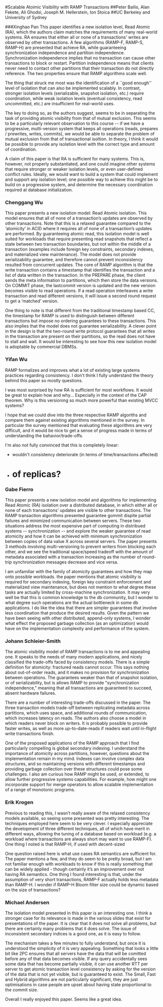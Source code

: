 #Scalable Atoimic Visibility with RAMP Transactions
##Peter Bailis, Alan Fekete, Ali Ghodsi, Joseph M. Hellerstein, Ion Stoica
##UC Berkeley and University of Sydney

###Xinghao Pan
This paper identifies a new isolation level, Read Atomic (RA), which the authors claim matches the requirements of many real-world systems.
RA ensures that either all or none of a transactions' writes are observed by other transactions.
A few algorithms (RAMP-F, RAMP-S, RAMP-H) are presented that achieve RA, while guaranteeing synchronization independence and partition independence.
Synchronization independence implies that no transaction can cause other transactions to block or restart.
Partition independence means that clients never need to contact other partitions that their transaction do not directly reference.
The two properties ensure that RAMP algorithms scale well.

The thing that struck me most was the identification of a ``good enough'' level of isolation that can also be implemented scalably.
In contrast, stronger isolation levels (serializable, snapshot isolation, etc.) require coordination, while weak isolation levels (eventual consistency, read uncommitted, etc.) are insufficient for real-world uses.

The key to doing so, as the authors suggest, seems to be in separating the task of providing atomic visibility from that of mutual exclusion.
This seems to be a particularly relevant observation to this course -- if we have a progressive, multi-version system that keeps all operations (reads, prepares / prewrites, writes, commits), we would be able to separate the problem of mutual exclusion from that of transactional isoltion.
In theory, I think it would be possible to provide any isolation level with the correct type and amount of coordination.

A claim of this paper is that RA is sufficient for many systems.
This is, however, not properly substantiated, and one could imagine other systems that require stronger or weaker isolation levels, or even user-defined conflict rules.
Ideally, we would want to build a system that could implement and support any isolation level; one possible way to achieve this might be to build on a progressive system, and determine the necessary coordination required at database initialization.

### Chenggang Wu

This paper presents a new isolation model: Read Atomic isolation. This model ensures that all of none of a transaction’s updates are observed by other transactions. Note that this is a relaxed guarantee compared to the ‘atomicity’ in ACID where it requires all of none of a transaction’s updates are performed. By guaranteeing atomic read, this isolation model is well suited for workloads that require presenting read snapshots that reflect a state between two transaction boundaries, but not within the middle of a transaction (examples include foreign key constraints, secondary indexes, and materialized view maintenance). The model does not provide serializability guarantee, and therefore cannot prevent inconsistency resulted from concurrent updates. The core of RAMP algorithm is that the write transaction contains a timestamp that identifies the transaction and a list of data written in the transaction. In the PREPARE phase, the client sends the meta information to partitions, which then store the data versions. On COMMIT phase, the lastcommit version is updated and the new version becomes visible to read operations. If a read operation interleaves a write transaction and read different versions, it will issue a second round request to get a ‘matched’ version.

One thing to note is that different from the traditional timestamp based CC, the timestamp for RAMP is used to distinguish between different transactions but impose no ordering guarantees to these transactions. This also implies that the model does not guarantee serializability. A clever point in the design is that the two-round write protocol guarantees that all writes in the transaction are present on their partitions, so the read does not have to stall and wait. It would be interesting to see how this new isolation model is adoptable by commercial DBMSs.

### Yifan Wu

RAMP formalizes and improves what a lot of existing large systems practices regarding consistency.
I don't think I fully understand the theory behind this paper so mostly questions.

I was most surprised by how RA is sufficient for most workflows. It would be great to explain how
and why... Especially in the context of the CAP theorem. Why is this versioning so much more
powerful than existing MVCC systems?

I hope that we could dive into the three respective RAMP algoriths and compare them against existing
algorithms mentioned in the survey. In particular the survey mentioned that evaluating these
algorithms are very difficult, and it would be nice to get a sense of progress made in terms of
understanding the bahavior/trade-offs.

I'm also not fully convinced that this is completely linear:
- wouldn't consistency deteriorate (in terms of time/transactions affected)
- # of replicas?

### Gabe Fierro

This paper presents a new isolation model and algorithms for implementing Read
Atomic (RA) isolation over a distributed database, in which either all or none
of each transactions' updates are visible to other transactions. The RAMP
transaction algorithms presented guarantee gommit dispite partial failures and
minimized communication between servers. These two situations address the most
expensive part of computing in distribued systems -- synchronization -- and
explore the weaker guarantee of read atomicity and how it can be achieved with
minimum synchronization between copies of data value X across several servers.
The paper presents 3 methods involving multi-versioning to prevent writers
from blocking each other, and we see the traditional space/speed tradeoff
with the amount of metadata associated with a transaction increasing as the
number of round-trip synchronization messages decrease and vice versa.

I am unfamiliar with the family of atomicity guarantees and how they map onto
possible workloads. the paper mentions that atomic visibility is required for
secondary indexing, foreign key constraint enforcement and materialized view
maintenance, but does not mention to what degree these tasks are actually
limited by cross-machine synchronization. It may very well be that this is
common knowledge to the db community, but I wonder to what degree such
operations are the actual bottleneck in some db applications. I do like the
idea that there are simpler guarantees that involve less coordination that
produce the desired results. Given the pattern we have been seeing with other
distributed, append-only systems, I wonder what effect the proposed garbage
collection (as an optimization) would have on the implementation complexity and
performance of the system.


### Johann Schleier-Smith

The atomic visibility model of RAMP transactions is to me and appealing one. It speaks to the needs of many modern applications, and nicely classified the trade-offs faced by consistency models. There is a simple definition for atomicity: fractured reads cannot occur. This says nothing about out-of-order reads, and it makes no provision for synchronization between operations. The guarantees weaker than that of snapshot isolation, or of serializability, but is allows RAMP to provide "synchronization independence," meaning that all transactions are guaranteed to succeed, absent hardware failures.

There are a number of interesting trade-offs discussed in the paper. The three transaction models trade-off between replicating metadata across partitions, which uses space, and additional rounds of communication, which increases latency on reads. The authors also choose a model in which readers never block on writers. It is probably possible to provide faster writes, as well as more up-to-date-reads  if readers wait until in-flight write transactions finish.

One of the proposed applications of the RAMP approach that I find particularly compelling is global secondary indexing. I understand the importance of atomicity across partitions, however, questions about the implementation remain in my mind. Indexes can involve complex data structures, and so maintaining versions with different timestamps and providing garbage collection over these structures could pose some challenges. I also am curious how RAMP might be used, or extended, to allow further progressive systems capabilities. For example, how might one incorporate support for merge operators to allow scalable implementation of a range of monotonic programs.

### Erik Krogen

Previous to reading this, I wasn’t really aware of the relaxed consistency models available, so seeing some presented was pretty interesting. The techniques employed here seem to be very clever. I especially appreciate the development of three different techniques, all of which have merit in different ways, allowing the tuning of a database based on workload (e.g. a workload where transactions are always short may want to use RAMP-F). One thing I noted is that RAMP-H, if used with decent-sized

One question raised here is what use cases RA semantics are sufficient for. The paper mentions a few, and they do seem to be pretty broad, but I am not familiar enough with workloads to know if this is really something that can be widely applied - though certainly it’s an improvement over not having RA semantics. One thing I found interesting is that, under the assumption of very short transactions, RAMP-F actually holds less metadata than RAMP-H. I wonder if RAMP-H Bloom filter size could be dynamic based on the size of transactions?

### Michael Andersen

The isolation model presented in this paper is an interesting one. I think a stronger case for its relevance is made in the various slides that exist for presentations of the paper. It is clear that it does not solve all problems, but there are certainly many problems that it does solve. The issue of inconsistent secondary indices is a good one, as it is easy to follow.

The mechanism takes a few minutes to fully understand, but once it is understood the simplicity of it is very appealing. Something that looks a little bit like 2PC ensures that all servers have the data that will be comitted before any of that data becomes visible. If any query accidentally sees some data that has become partially visible, it can use another RTT per server to get atomic transaction level consistency by asking for the version of the data that is not yet visible, but is guaranteed to exist. The Small, Fast and Hybrid algorithms are not particularly significant, they are just optimisations in case people are upset about having state proportional to the commit size.

Overall I really enjoyed this paper. Seems like a great idea.
